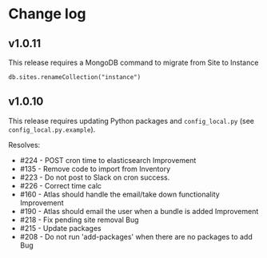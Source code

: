 # Change log
## v1.0.11
This release requires a MongoDB command to migrate from Site to Instance
```
db.sites.renameCollection("instance")
```

## v1.0.10
This release requires updating Python packages and `config_local.py` (see `config_local.py.example`).

Resolves:
- &#35;224 - POST cron time to elasticsearch Improvement
- &#35;135 - Remove code to import from Inventory
- &#35;223 - Do not post to Slack on cron success.
- &#35;226 - Correct time calc
- &#35;160 - Atlas should handle the email/take down functionality Improvement
- &#35;190 - Atlas should email the user when a bundle is added Improvement
- &#35;218 - Fix pending site removal Bug
- &#35;215 - Update packages
- &#35;208 - Do not run 'add-packages' when there are no packages to add Bug
